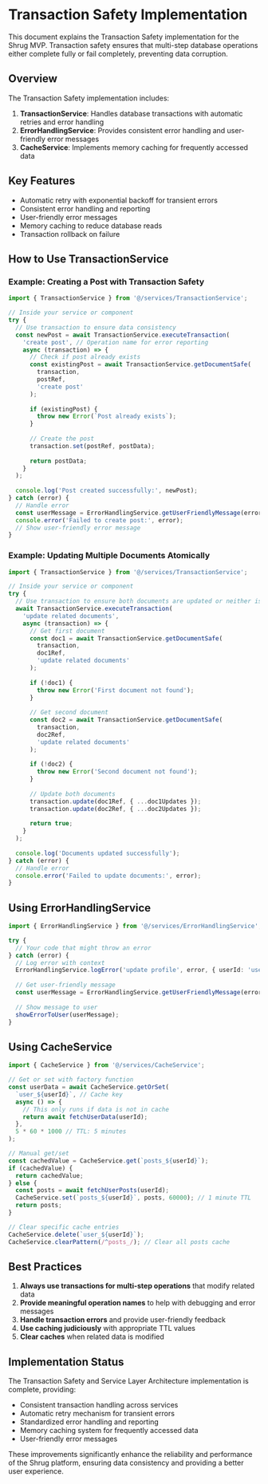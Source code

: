 # Transaction Safety Implementation

This document explains the Transaction Safety implementation for the Shrug MVP. Transaction safety ensures that multi-step database operations either complete fully or fail completely, preventing data corruption.

## Overview

The Transaction Safety implementation includes:

1. **TransactionService**: Handles database transactions with automatic retries and error handling
2. **ErrorHandlingService**: Provides consistent error handling and user-friendly error messages
3. **CacheService**: Implements memory caching for frequently accessed data

## Key Features

- Automatic retry with exponential backoff for transient errors
- Consistent error handling and reporting
- User-friendly error messages
- Memory caching to reduce database reads
- Transaction rollback on failure

## How to Use TransactionService

### Example: Creating a Post with Transaction Safety

```typescript
import { TransactionService } from '@/services/TransactionService';

// Inside your service or component
try {
  // Use transaction to ensure data consistency
  const newPost = await TransactionService.executeTransaction(
    'create post', // Operation name for error reporting
    async (transaction) => {
      // Check if post already exists
      const existingPost = await TransactionService.getDocumentSafe(
        transaction,
        postRef,
        'create post'
      );
      
      if (existingPost) {
        throw new Error(`Post already exists`);
      }
      
      // Create the post
      transaction.set(postRef, postData);
      
      return postData;
    }
  );
  
  console.log('Post created successfully:', newPost);
} catch (error) {
  // Handle error
  const userMessage = ErrorHandlingService.getUserFriendlyMessage(error);
  console.error('Failed to create post:', error);
  // Show user-friendly error message
}
```

### Example: Updating Multiple Documents Atomically

```typescript
import { TransactionService } from '@/services/TransactionService';

// Inside your service or component
try {
  // Use transaction to ensure both documents are updated or neither is
  await TransactionService.executeTransaction(
    'update related documents',
    async (transaction) => {
      // Get first document
      const doc1 = await TransactionService.getDocumentSafe(
        transaction,
        doc1Ref,
        'update related documents'
      );
      
      if (!doc1) {
        throw new Error('First document not found');
      }
      
      // Get second document
      const doc2 = await TransactionService.getDocumentSafe(
        transaction,
        doc2Ref,
        'update related documents'
      );
      
      if (!doc2) {
        throw new Error('Second document not found');
      }
      
      // Update both documents
      transaction.update(doc1Ref, { ...doc1Updates });
      transaction.update(doc2Ref, { ...doc2Updates });
      
      return true;
    }
  );
  
  console.log('Documents updated successfully');
} catch (error) {
  // Handle error
  console.error('Failed to update documents:', error);
}
```

## Using ErrorHandlingService

```typescript
import { ErrorHandlingService } from '@/services/ErrorHandlingService';

try {
  // Your code that might throw an error
} catch (error) {
  // Log error with context
  ErrorHandlingService.logError('update profile', error, { userId: 'user123' });
  
  // Get user-friendly message
  const userMessage = ErrorHandlingService.getUserFriendlyMessage(error);
  
  // Show message to user
  showErrorToUser(userMessage);
}
```

## Using CacheService

```typescript
import { CacheService } from '@/services/CacheService';

// Get or set with factory function
const userData = await CacheService.getOrSet(
  `user_${userId}`, // Cache key
  async () => {
    // This only runs if data is not in cache
    return await fetchUserData(userId);
  },
  5 * 60 * 1000 // TTL: 5 minutes
);

// Manual get/set
const cachedValue = CacheService.get(`posts_${userId}`);
if (cachedValue) {
  return cachedValue;
} else {
  const posts = await fetchUserPosts(userId);
  CacheService.set(`posts_${userId}`, posts, 60000); // 1 minute TTL
  return posts;
}

// Clear specific cache entries
CacheService.delete(`user_${userId}`);
CacheService.clearPattern(/^posts_/); // Clear all posts cache
```

## Best Practices

1. **Always use transactions for multi-step operations** that modify related data
2. **Provide meaningful operation names** to help with debugging and error messages
3. **Handle transaction errors** and provide user-friendly feedback
4. **Use caching judiciously** with appropriate TTL values
5. **Clear caches** when related data is modified

## Implementation Status

The Transaction Safety and Service Layer Architecture implementation is complete, providing:

- Consistent transaction handling across services
- Automatic retry mechanism for transient errors
- Standardized error handling and reporting
- Memory caching system for frequently accessed data
- User-friendly error messages

These improvements significantly enhance the reliability and performance of the Shrug platform, ensuring data consistency and providing a better user experience. 